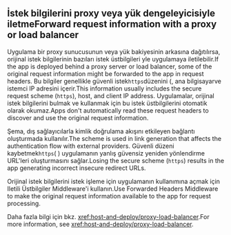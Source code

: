 ## <a name="forward-request-information-with-a-proxy-or-load-balancer"></a><span data-ttu-id="1b356-101">İstek bilgilerini proxy veya yük dengeleyicisiyle iletme</span><span class="sxs-lookup"><span data-stu-id="1b356-101">Forward request information with a proxy or load balancer</span></span>

<span data-ttu-id="1b356-102">Uygulama bir proxy sunucusunun veya yük bakiyesinin arkasına dağıtılırsa, orijinal istek bilgilerinin bazıları istek üstbilgileri yle uygulamaya iletilebilir.</span><span class="sxs-lookup"><span data-stu-id="1b356-102">If the app is deployed behind a proxy server or load balancer, some of the original request information might be forwarded to the app in request headers.</span></span> <span data-ttu-id="1b356-103">Bu bilgiler genellikle güvenli istek`https`düzenini (, ana bilgisayarve istemci IP adresini içerir.</span><span class="sxs-lookup"><span data-stu-id="1b356-103">This information usually includes the secure request scheme (`https`), host, and client IP address.</span></span> <span data-ttu-id="1b356-104">Uygulamalar, orijinal istek bilgilerini bulmak ve kullanmak için bu istek üstbilgilerini otomatik olarak okumaz.</span><span class="sxs-lookup"><span data-stu-id="1b356-104">Apps don't automatically read these request headers to discover and use the original request information.</span></span>

<span data-ttu-id="1b356-105">Şema, dış sağlayıcılarla kimlik doğrulama akışını etkileyen bağlantı oluşturmada kullanılır.</span><span class="sxs-lookup"><span data-stu-id="1b356-105">The scheme is used in link generation that affects the authentication flow with external providers.</span></span> <span data-ttu-id="1b356-106">Güvenli düzeni kaybetmek`https`( ) uygulamanın yanlış güvensiz yeniden yönlendirme URL'leri oluşturmasını sağlar.</span><span class="sxs-lookup"><span data-stu-id="1b356-106">Losing the secure scheme (`https`) results in the app generating incorrect insecure redirect URLs.</span></span>

<span data-ttu-id="1b356-107">Orijinal istek bilgilerini istek işleme için uygulamanın kullanımına açmak için Iletili Üstbilgiler Middleware'i kullanın.</span><span class="sxs-lookup"><span data-stu-id="1b356-107">Use Forwarded Headers Middleware to make the original request information available to the app for request processing.</span></span>

<span data-ttu-id="1b356-108">Daha fazla bilgi için bkz. <xref:host-and-deploy/proxy-load-balancer>.</span><span class="sxs-lookup"><span data-stu-id="1b356-108">For more information, see <xref:host-and-deploy/proxy-load-balancer>.</span></span>
